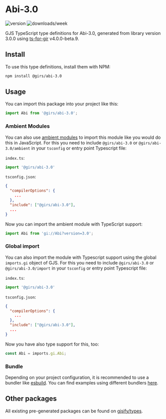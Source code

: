 
# Abi-3.0

![version](https://img.shields.io/npm/v/@girs/abi-3.0)
![downloads/week](https://img.shields.io/npm/dw/@girs/abi-3.0)


GJS TypeScript type definitions for Abi-3.0, generated from library version 3.0.0 using [ts-for-gir](https://github.com/gjsify/ts-for-gir) v4.0.0-beta.9.


## Install

To use this type definitions, install them with NPM:
```bash
npm install @girs/abi-3.0
```

## Usage

You can import this package into your project like this:
```ts
import Abi from '@girs/abi-3.0';
```

### Ambient Modules

You can also use [ambient modules](https://github.com/gjsify/ts-for-gir/tree/main/packages/cli#ambient-modules) to import this module like you would do this in JavaScript.
For this you need to include `@girs/abi-3.0` or `@girs/abi-3.0/ambient` in your `tsconfig` or entry point Typescript file:

`index.ts`:
```ts
import '@girs/abi-3.0'
```

`tsconfig.json`:
```json
{
  "compilerOptions": {
    ...
  },
  "include": ["@girs/abi-3.0"],
  ...
}
```

Now you can import the ambient module with TypeScript support: 

```ts
import Abi from 'gi://Abi?version=3.0';
```

### Global import

You can also import the module with Typescript support using the global `imports.gi` object of GJS.
For this you need to include `@girs/abi-3.0` or `@girs/abi-3.0/import` in your `tsconfig` or entry point Typescript file:

`index.ts`:
```ts
import '@girs/abi-3.0'
```

`tsconfig.json`:
```json
{
  "compilerOptions": {
    ...
  },
  "include": ["@girs/abi-3.0"],
  ...
}
```

Now you have also type support for this, too:

```ts
const Abi = imports.gi.Abi;
```

### Bundle

Depending on your project configuration, it is recommended to use a bundler like [esbuild](https://esbuild.github.io/). You can find examples using different bundlers [here](https://github.com/gjsify/ts-for-gir/tree/main/examples).

## Other packages

All existing pre-generated packages can be found on [gjsify/types](https://github.com/gjsify/types).

